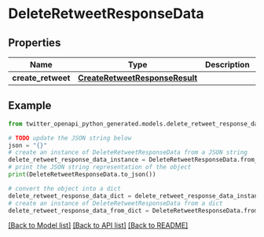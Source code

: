 # DeleteRetweetResponseData


## Properties

Name | Type | Description | Notes
------------ | ------------- | ------------- | -------------
**create_retweet** | [**CreateRetweetResponseResult**](CreateRetweetResponseResult.md) |  | [optional] 

## Example

```python
from twitter_openapi_python_generated.models.delete_retweet_response_data import DeleteRetweetResponseData

# TODO update the JSON string below
json = "{}"
# create an instance of DeleteRetweetResponseData from a JSON string
delete_retweet_response_data_instance = DeleteRetweetResponseData.from_json(json)
# print the JSON string representation of the object
print(DeleteRetweetResponseData.to_json())

# convert the object into a dict
delete_retweet_response_data_dict = delete_retweet_response_data_instance.to_dict()
# create an instance of DeleteRetweetResponseData from a dict
delete_retweet_response_data_from_dict = DeleteRetweetResponseData.from_dict(delete_retweet_response_data_dict)
```
[[Back to Model list]](../README.md#documentation-for-models) [[Back to API list]](../README.md#documentation-for-api-endpoints) [[Back to README]](../README.md)



